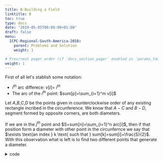 ```yaml
---
title: B-Building a Field
linktitle: B
toc: true
type: docs
date: "2019-05-05T00:00:00+01:00"
draft: false
menu:
  ICPC-Regional-South-America-2018:
    parent: Problems and Solution
    weight: 1

# Prev/next pager order (if `docs_section_pager` enabled in `params.toml`)
weight: 1
---
```

First of all let's stablish some notation:
- $i^{th}$ arc differece: $v[i]=$ $i^{th}$
- The arc of the $i^{th}$ point: $sum[p]=\sum_{i=1}^m v[i]$

Let $A$,$B$,$C$,$D$ be the points given in counterclockwise order of any existing rectangle incribed in the circunference. We know that $A-C$ and $B-D$, segment formed by opposite corners, are both diameters.<br>
<br>
If we are in the $j^{th}$ point and $S=sum[n]=\sum_{i=1}^n arc[i]$, then if that position form a diameter with other point in the circunfernce we say that $\exists \text{an index } k \text{ such that } sum[k]=sum[i]+\frac{S}{2}$. With this observation what is left is to find two different points that generate a diameter.<br>
<details><summary>code</summary>

```cpp
#include <bits/stdc++.h>
using namespace std;

#define rep(i, a, b) for(lli i = a; i < (b); ++i)
typedef long long int lli;

map<lli,lli> m;
set<lli> s;
int main(){
	lli n,total=0; cin>>n;
	vi v(n+10),sum(n+10);
	rep(i,1,n+1){
		cin>>v[i];
		total+=v[i];
		sum[i]=v[i]+sum[i-1];
		m[sum[i]]++;
	}

	if(total%2!=0){
		cout<<"N"<<endl;
		return 0;
	}

	int cnt=0;

	rep(i,1,n+1){
		lli num=(sum[i]+total/2)%total;
		if(!s.count(num) and m[num]){
			s.insert(num);
			s.insert(sum[i]);
			cnt++;
		}
	}

	if(cnt>=2) cout<<"Y"<<endl;
	else cout<<"N"<<endl;

	return 0;
}
```
</details>
 
